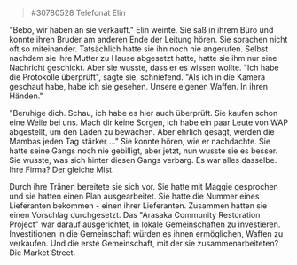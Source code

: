 > #30780528 Telefonat Elin  

"Bebo, wir haben an sie verkauft." Elin weinte. Sie saß in ihrem Büro und konnte ihren Bruder am anderen Ende der Leitung hören. Sie sprachen nicht oft so miteinander. Tatsächlich hatte sie ihn noch nie angerufen. Selbst nachdem sie ihre Mutter zu Hause abgesetzt hatte, hatte sie ihm nur eine Nachricht geschickt. Aber sie wusste, dass er es wissen wollte. "Ich habe die Protokolle überprüft", sagte sie, schniefend. "Als ich in die Kamera geschaut habe, habe ich sie gesehen. Unsere eigenen Waffen. In ihren Händen."

"Beruhige dich. Schau, ich habe es hier auch überprüft. Sie kaufen schon eine Weile bei uns. Mach dir keine Sorgen, ich habe ein paar Leute von WAP abgestellt, um den Laden zu bewachen. Aber ehrlich gesagt, werden die Mambas jeden Tag stärker ..." Sie konnte hören, wie er nachdachte. Sie hatte seine Gangs noch nie gebilligt, aber jetzt, nun wusste sie es besser. Sie wusste, was sich hinter diesen Gangs verbarg. Es war alles dasselbe. Ihre Firma? Der gleiche Mist.

Durch ihre Tränen bereitete sie sich vor. Sie hatte mit Maggie gesprochen und sie hatten einen Plan ausgearbeitet. Sie hatte die Nummer eines Lieferanten bekommen - einen ihrer Lieferanten. Zusammen hatten sie einen Vorschlag durchgesetzt. Das "Arasaka Community Restoration Project" war darauf ausgerichtet, in lokale Gemeinschaften zu investieren. Investitionen in die Gemeinschaft würden es ihnen ermöglichen, Waffen zu verkaufen. Und die erste Gemeinschaft, mit der sie zusammenarbeiteten? Die Market Street.
